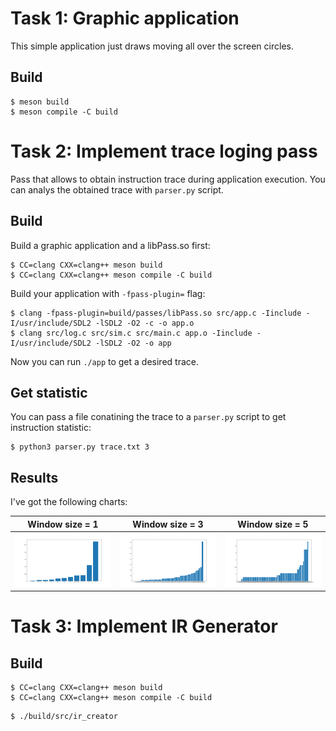 # Task 1: Graphic application

This simple application just draws moving all over the screen circles.

## Build

```console
$ meson build
$ meson compile -C build
```
 
# Task 2: Implement trace loging pass

Pass that allows to obtain instruction trace during application execution.
You can analys the obtained trace with `parser.py` script.

## Build

Build a graphic application and a libPass.so first:
```console
$ CC=clang CXX=clang++ meson build
$ CC=clang CXX=clang++ meson compile -C build
```

Build your application with `-fpass-plugin=` flag:
```console
$ clang -fpass-plugin=build/passes/libPass.so src/app.c -Iinclude -I/usr/include/SDL2 -lSDL2 -O2 -c -o app.o
$ clang src/log.c src/sim.c src/main.c app.o -Iinclude -I/usr/include/SDL2 -lSDL2 -O2 -o app
```
Now you can run `./app` to get a desired trace.

## Get statistic

You can pass a file conatining the trace to a `parser.py` script to get instruction statistic:

```console
$ python3 parser.py trace.txt 3
```

## Results

I've got the following charts:

Window size = 1                                                                     |  Window size = 3                                                                     |  Window size = 5
:----------------------------------------------------------------------------------:|:------------------------------------------------------------------------------------:|:----------------------------------------------------------------------------------:
![](https://github.com/realFrogboy/llvm-cource/blob/master/1/samples/window_1.png)  |  ![](https://github.com/realFrogboy/llvm-cource/blob/master/1/samples/window_3.png)  |  ![](https://github.com/realFrogboy/llvm-cource/blob/master/1/samples/window_5.png)

# Task 3: Implement IR Generator

## Build

```console
$ CC=clang CXX=clang++ meson build
$ CC=clang CXX=clang++ meson compile -C build
```

```console
$ ./build/src/ir_creator
```

